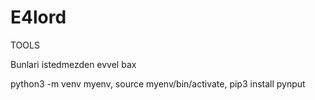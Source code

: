 # E4lord
TOOLS


Bunlari istedmezden evvel bax

python3 -m venv myenv,
source myenv/bin/activate,
pip3 install pynput
